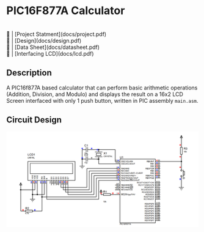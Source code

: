 # PIC16F877A Calculator

<br>
🔗 | [Project Statment](docs/project.pdf) <br>
🔗 | [Design](docs/design.pdf) <br>
🔗 | [Data Sheet](docs/datasheet.pdf) <br>
🔗 | [Interfacing LCD](docs/lcd.pdf) <br>


## Description
A PIC16f877A based calculator that can perform basic arithmetic operations (Addition, Division, and Modulo) and displays the result on a 16x2 LCD Screen interfaced with only 1 push button, written in PIC assembly `main.asm`.

## Circuit Design
![circuit_](docs/design.png)

